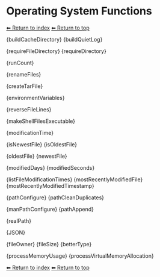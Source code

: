 # Operating System Functions

[⬅ Return to index](index.md)
[⬅ Return to top](../index.md)

{buildCacheDirectory}
{buildQuietLog}

{requireFileDirectory}
{requireDirectory}

{runCount}

{renameFiles}

{createTarFile}

{environmentVariables}

{reverseFileLines}

{makeShellFilesExecutable}

{modificationTime}

{isNewestFile}
{isOldestFile}

{oldestFile}
{newestFile}

{modifiedDays}
{modifiedSeconds}

{listFileModificationTimes}
{mostRecentlyModifiedFile}
{mostRecentlyModifiedTimestamp}

{pathConfigure}
{pathCleanDuplicates}

{manPathConfigure}
{pathAppend}

{realPath}

{JSON}

{fileOwner}
{fileSize}
{betterType}

{processMemoryUsage}
{processVirtualMemoryAllocation}

[⬅ Return to index](index.md)
[⬅ Return to top](../index.md)
